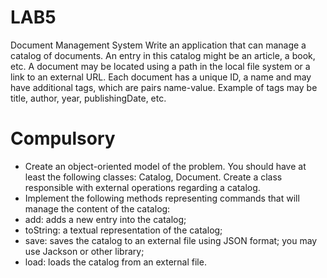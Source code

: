 # LAB5

Document Management System
Write an application that can manage a catalog of documents. An entry in this catalog might be an article, a book, etc.
A document may be located using a path in the local file system or a link to an external URL. Each document has a unique ID, a name and may have additional tags, which are pairs name-value. Example of tags may be title, author, year, publishingDate, etc.

# Compulsory
- Create an object-oriented model of the problem. You should have at least the following classes: Catalog, Document. Create a class responsible with external operations regarding a catalog.
- Implement the following methods representing commands that will manage the content of the catalog:
- add: adds a new entry into the catalog;
- toString: a textual representation of the catalog;
- save: saves the catalog to an external file using JSON format; you may use Jackson or other library;
- load: loads the catalog from an external file.